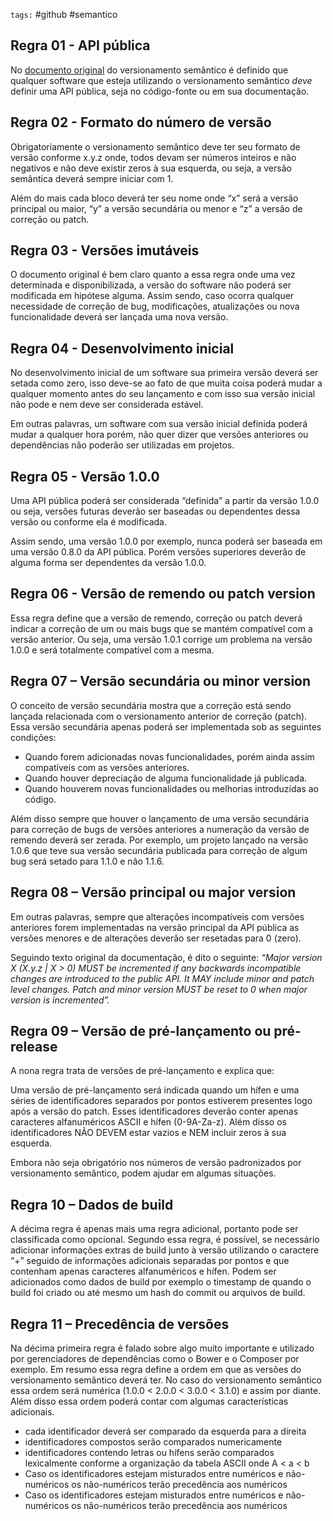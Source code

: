 `tags:` #github #semantico 

## Regra 01 - API pública

No [documento original](https://semver.org/lang/pt-BR/) do versionamento semântico é definido que  qualquer software que esteja utilizando o versionamento semântico *deve* definir uma API pública, seja no código-fonte ou em sua documentação.


## Regra 02 - Formato do número de versão

Obrigatoriamente o versionamento semântico deve ter seu formato de versão conforme x.y.z onde, todos devam ser números inteiros e não negativos e não deve existir zeros à sua esquerda, ou seja, a versão semântica deverá sempre iniciar com 1.

Além do mais cada bloco deverá ter seu nome onde “x” será a versão principal ou maior, “y” a versão secundária ou menor e “z” a versão de correção ou patch.


## Regra 03 - Versões imutáveis

O documento original é bem claro quanto a essa regra onde uma vez determinada e disponibilizada, a versão do software não poderá ser modificada em hipótese alguma. Assim sendo, caso ocorra qualquer necessidade de correção de bug, modificações, atualizações ou nova funcionalidade deverá ser lançada uma nova versão.


## Regra 04 - Desenvolvimento inicial

No desenvolvimento inicial de um software sua primeira versão deverá ser setada como zero, isso deve-se ao fato de que muita coisa poderá mudar a qualquer momento antes do seu lançamento e com isso sua versão inicial não pode e nem deve ser considerada estável.

Em outras palavras, um software com sua versão inicial definida poderá mudar a qualquer hora porém, não quer dizer que versões anteriores ou dependências não poderão ser utilizadas em projetos.


## Regra 05 - Versão 1.0.0

Uma API pública poderá ser considerada “definida” a partir da versão 1.0.0 ou seja, versões futuras deverão ser baseadas ou dependentes dessa versão ou conforme ela é modificada.

Assim sendo, uma versão 1.0.0 por exemplo, nunca poderá ser baseada em uma versão 0.8.0 da API pública. Porém versões superiores deverão de alguma forma ser dependentes da versão 1.0.0.


## Regra 06 - Versão de remendo ou patch version

Essa regra define que a versão de remendo, correção ou patch deverá indicar a correção de um ou mais bugs que se mantém compatível com a versão anterior. Ou seja, uma versão 1.0.1 corrige um problema na versão 1.0.0 e será totalmente compatível com a mesma.


## Regra 07 – Versão secundária ou minor version

O conceito de versão secundária mostra que a correção está sendo lançada relacionada com o versionamento anterior de correção (patch). Essa versão secundária apenas poderá ser implementada sob as seguintes condições:
- Quando forem adicionadas novas funcionalidades, porém ainda assim compatíveis com as versões anteriores.
- Quando houver depreciação de alguma funcionalidade já publicada.
- Quando houverem novas funcionalidades ou melhorias introduzidas ao código.

Além disso sempre que houver o lançamento de uma versão secundária para correção de bugs de versões anteriores a numeração da versão de remendo deverá ser zerada. Por exemplo, um projeto lançado na versão 1.0.6 que teve sua versão secundária publicada para correção de algum bug será setado para 1.1.0 e não 1.1.6.


## Regra 08 – Versão principal ou major version

Em outras palavras, sempre que alterações incompatíveis com versões anteriores forem implementadas na versão principal da API pública as versões menores e de alterações deverão ser resetadas para 0 (zero).

Seguindo texto original da documentação, é dito o seguinte:
*“Major version X (X.y.z | X > 0) MUST be incremented if any backwards incompatible changes are introduced to the public API. It MAY include minor and patch level changes. Patch and minor version MUST be reset to 0 when major version is incremented”.*


## Regra 09 – Versão de pré-lançamento ou pré-release

A nona regra trata de versões de pré-lançamento e explica que:

Uma versão de pré-lançamento será indicada quando um hífen e uma séries de identificadores separados por pontos estiverem presentes logo após a versão do patch. Esses identificadores deverão conter apenas caracteres alfanuméricos ASCII e hífen (0-9A-Za-z). Além disso os identificadores NÃO DEVEM estar vazios e NEM incluir zeros à sua esquerda.

Embora não seja obrigatório nos números de versão padronizados por versionamento semântico, podem ajudar em algumas situações.


## Regra 10 – Dados de build

A décima regra é apenas mais uma regra adicional, portanto pode ser classificada como opcional. Segundo essa regra, é possível, se necessário adicionar informações extras de build junto à versão utilizando o caractere “+” seguido de informações adicionais separadas por pontos e que contenham apenas caracteres alfanuméricos e hífen. Podem ser adicionados como dados de build por exemplo o timestamp de quando o build foi criado ou até mesmo um hash do commit ou arquivos de build.


## Regra 11 – Precedência de versões

Na décima primeira regra é falado sobre algo muito importante e utilizado por gerenciadores de dependências como o Bower e o Composer por exemplo. Em resumo essa regra define a ordem em que as versões do versionamento semântico deverá ter. No caso do versionamento semântico essa ordem será numérica (1.0.0 < 2.0.0 < 3.0.0 < 3.1.0) e assim por diante. Além disso essa ordem poderá contar com algumas características adicionais.

- cada identificador deverá ser comparado da esquerda para a direita
- identificadores compostos serão comparados numericamente
- identificadores contendo letras ou hífens serão comparados lexicalmente conforme a organização da tabela ASCII onde A < a < b
- Caso os identificadores estejam misturados entre numéricos e não-numéricos os não-numéricos terão precedência aos numéricos
- Caso os identificadores estejam misturados entre numéricos e não-numéricos os não-numéricos terão precedência aos numéricos